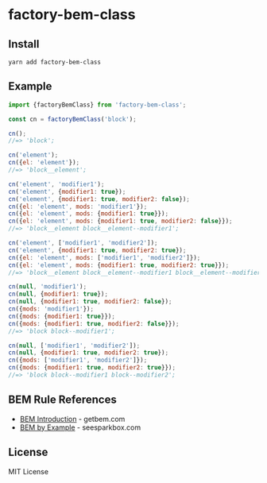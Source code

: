 # factory-bem-class

## Install

    yarn add factory-bem-class

## Example

```javascript
import {factoryBemClass} from 'factory-bem-class';

const cn = factoryBemClass('block');

cn();
//=> 'block';

cn('element');
cn({el: 'element'});
//=> 'block__element';

cn('element', 'modifier1');
cn('element', {modifier1: true});
cn('element', {modifier1: true, modifier2: false});
cn({el: 'element', mods: 'modifier1'});
cn({el: 'element', mods: {modifier1: true}});
cn({el: 'element', mods: {modifier1: true, modifier2: false}});
//=> 'block__element block__element--modifier1';

cn('element', ['modifier1', 'modifier2']);
cn('element', {modifier1: true, modifier2: true});
cn({el: 'element', mods: ['modifier1', 'modifier2']});
cn({el: 'element', mods: {modifier1: true, modifier2: true}});
//=> 'block__element block__element--modifier1 block__element--modifier2';

cn(null, 'modifier1');
cn(null, {modifier1: true});
cn(null, {modifier1: true, modifier2: false});
cn({mods: 'modifier1'});
cn({mods: {modifier1: true}});
cn({mods: {modifier1: true, modifier2: false}});
//=> 'block block--modifier1';

cn(null, ['modifier1', 'modifier2']);
cn(null, {modifier1: true, modifier2: true});
cn({mods: ['modifier1', 'modifier2']});
cn({mods: {modifier1: true, modifier2: true}});
//=> 'block block--modifier1 block--modifier2';
```

## BEM Rule References

- [BEM Introduction](http://getbem.com/introduction/) - getbem.com
- [BEM by Example](https://seesparkbox.com/foundry/bem_by_example) - seesparkbox.com

## License

MIT License

